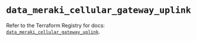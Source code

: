 # `data_meraki_cellular_gateway_uplink`

Refer to the Terraform Registry for docs: [`data_meraki_cellular_gateway_uplink`](https://registry.terraform.io/providers/ciscodevnet/meraki/1.7.1/docs/data-sources/cellular_gateway_uplink).
